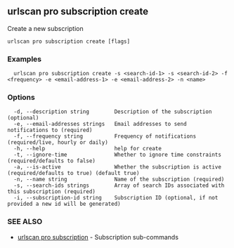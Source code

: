 ## urlscan pro subscription create

Create a new subscription

```
urlscan pro subscription create [flags]
```

### Examples

```
  urlscan pro subscription create -s <search-id-1> -s <search-id-2> -f <frequency> -e <email-address-1> -e <email-address-2> -n <name>
```

### Options

```
  -d, --description string        Description of the subscription (optional)
  -e, --email-addresses strings   Email addresses to send notifications to (required)
  -f, --frequency string          Frequency of notifications (required/live, hourly or daily)
  -h, --help                      help for create
  -t, --ignore-time               Whether to ignore time constraints (required/defaults to false)
  -a, --is-active                 Whether the subscription is active (required/defaults to true) (default true)
  -n, --name string               Name of the subscription (required)
  -s, --search-ids strings        Array of search IDs associated with this subscription (required)
  -i, --subscription-id string    Subscription ID (optional, if not provided a new id will be generated)
```

### SEE ALSO

* [urlscan pro subscription](urlscan_pro_subscription.md)	 - Subscription sub-commands

